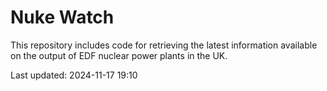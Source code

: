 # Nuke Watch

This repository includes code for retrieving the latest information available on the output of EDF nuclear power plants in the UK.

Last updated: 2024-11-17 19:10